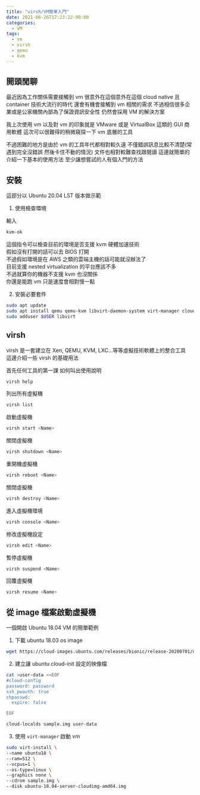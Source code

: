 ```yaml
---
title: "virsh/VM簡單入門"
date: 2021-06-26T17:23:22-00:00
categories:
  - VM
tags:
  - vm
  - virsh
  - qemu
  - kvm
---
```


## 開頭閒聊

最近因為工作關係需要接觸到 vm
很意外在這個意外在這個 cloud native 且 container 技術大流行的時代
還會有機會接觸到 vm 相關的需求
不過相信很多企業或是公家機關內部為了保證資訊安全性 仍然會採用 VM 的解決方案

我上次使用 vm 以及對 vm 的印象就是 VMware 或是 VirtualBox 這類的 GUI 商用軟體
這次可以很難得的稍微窺探一下 vm 底層的工具

不過困難的地方是由於 vm 的工具年代都相對較久遠
不僅錯誤訊息比較不清楚(常遇到完全沒錯誤 然後卡住不動的情況)
文件也相對較難查找跟閱讀
這邊就簡單的介紹一下基本的使用方法
至少讓想嘗試的人有個入門的方法

## 安裝

這部分以 Ubuntu 20.04 LST 版本做示範

1. 使用檢查環境

輸入

```sh
kvm-ok
```

這個指令可以檢查目前的環境是否支援 kvm 硬體加速技術  
假如沒有打開的話可以去 BIOS 打開  
不過假如環境是在 AWS 之類的雲端主機的話可能就沒辦法了  
目前支援 nested virtualization 的平台應該不多  
不過就算你的機器不支援 kvm 也沒關係  
你還是能跑 vm 只是速度會相對慢一點

2. 安裝必要套件

```sh
sudo apt update
sudo apt install qemu qemu-kvm libvirt-daemon-system virt-manager cloud-image-utils
sudo adduser $USER libvirt
```

## virsh

virsh 是一套建立在 Xen, QEMU, KVM, LXC...等等虛擬技術軟體上的整合工具  
這邊介紹一些 virsh 的基礎用法

首先任何工具的第一課 如何叫出使用說明

```sh
virsh help
```

列出所有虛擬機

```sh
virsh list
```

啟動虛擬機

```sh
virsh start <Name>
```

關閉虛擬機

```sh
virsh shutdown <Name>
```

重開機虛擬機

```sh
virsh reboot <Name>
```

關閉虛擬機

```sh
virsh destroy <Name>
```

進入虛擬機環境

```sh
virsh console <Name>
```

修改虛擬機設定

```sh
virsh edit <Name>
```

暫停虛擬機

```sh
virsh suspend <Name>
```

回覆虛擬機

```sh
virsh resume <Name>
```

## 從 image 檔案啟動虛擬機

一個開啟 Ubuntu 18.04 VM 的簡單範例

1. 下載 ubuntu 18.03 os image

```sh
wget https://cloud-images.ubuntu.com/releases/bionic/release-20200701/ubuntu-18.04-server-cloudimg-amd64.img
```

2. 建立讓 ubuntu cloud-init 設定的映像檔

```sh
cat >user-data <<EOF
#cloud-config
password: password
ssh_pwauth: true
chpasswd:
  expire: false

EOF

cloud-localds sample.img user-data
```

3. 使用 `virt-manager` 啟動 vm

```sh
sudo virt-install \
--name ubuntu18 \
--ram=512 \
--vcpus=1 \
--os-type=linux \
--graphics none \
--cdrom sample.img \
--disk ubuntu-18.04-server-cloudimg-amd64.img
```
